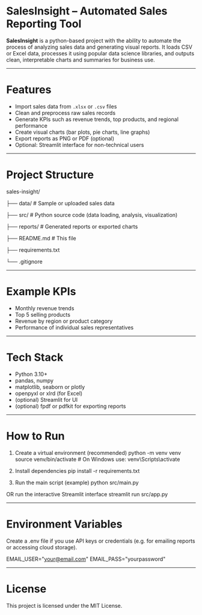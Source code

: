 # SalesInsight – Automated Sales Reporting Tool

**SalesInsight** is a python-based project with the ability to automate the process of analyzing sales data and generating visual reports. It loads CSV or Excel data, processes it using popular data science libraries, and outputs clean, interpretable charts and summaries for business use.

---------

# Features

- Import sales data from `.xlsx` or `.csv` files  
- Clean and preprocess raw sales records  
- Generate KPIs such as revenue trends, top products, and regional performance  
- Create visual charts (bar plots, pie charts, line graphs)  
- Export reports as PNG or PDF (optional)  
- Optional: Streamlit interface for non-technical users

---

# Project Structure

sales-insight/

├── data/      # Sample or uploaded sales data

├── src/       # Python source code (data loading, analysis, visualization)

├── reports/   # Generated reports or exported charts

├── README.md  # This file

├── requirements.txt

└── .gitignore

---

# Example KPIs

- Monthly revenue trends
- Top 5 selling products
- Revenue by region or product category
- Performance of individual sales representatives

---

# Tech Stack

- Python 3.10+
- pandas, numpy
- matplotlib, seaborn or plotly
- openpyxl or xlrd (for Excel)
- (optional) Streamlit for UI
- (optional) fpdf or pdfkit for exporting reports

---

# How to Run

1. Create a virtual environment (recommended)
python -m venv venv
source venv/bin/activate   # On Windows use: venv\Scripts\activate

2. Install dependencies
pip install -r requirements.txt

3. Run the main script (example)
python src/main.py

OR run the interactive Streamlit interface
streamlit run src/app.py

---

# Environment Variables
Create a .env file if you use API keys or credentials (e.g. for emailing reports or accessing cloud storage).

EMAIL_USER="your@email.com"
EMAIL_PASS="yourpassword"

---

# License
This project is licensed under the MIT License.

